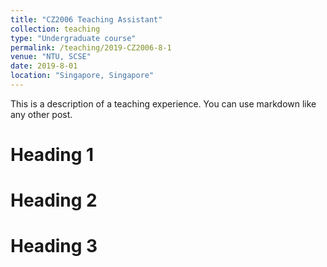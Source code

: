 ```yaml
---
title: "CZ2006 Teaching Assistant"
collection: teaching
type: "Undergraduate course"
permalink: /teaching/2019-CZ2006-8-1
venue: "NTU, SCSE"
date: 2019-8-01
location: "Singapore, Singapore"
---
```


This is a description of a teaching experience. You can use markdown like any other post.

Heading 1
======

Heading 2
======

Heading 3
======